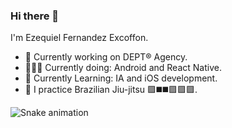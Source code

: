 ### Hi there 👋

I'm Ezequiel Fernandez Excoffon.
- 🔭 Currently working on DEPT® Agency.
- 👨🏻‍💻 Currently doing: Android and React Native.
- 🌱 Currently Learning: IA and iOS development.
- 🥋 I practice Brazilian Jiu-jitsu 🟪◼️◼️🟪🟪🟪.


![Snake animation](https://github.com/{{ezeferex}}/{{ezeferex}}/blob/output/github-contribution-grid-snake.svg)

<!--
- 📫 How to reach me: ...
https://github.com/marketplace/actions/generate-snake-game-from-github-contribution-grid
-->
